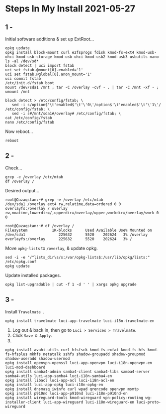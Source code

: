 # Steps In My Install 2021-05-27

## 1 -

Initial software additions & set up ExtRoot...

```
opkg update
opkg install block-mount curl e2fsprogs fdisk kmod-fs-ext4 kmod-usb-ohci kmod-usb-storage kmod-usb-uhci kmod-usb2 kmod-usb3 usbutils nano
ls -al /dev/sd*
block detect | uci import fstab
uci set fstab.@mount[0].enabled='1'
uci set fstab.@global[0].anon_mount='1'
uci commit fstab
/etc/init.d/fstab boot
mount /dev/sda1 /mnt ; tar -C /overlay -cvf - . | tar -C /mnt -xf - ; umount /mnt

block detect > /etc/config/fstab; \
   sed -i s/option$'\t'enabled$'\t'\'0\'/option$'\t'enabled$'\t'\'1\'/ /etc/config/fstab; \
   sed -i s#/mnt/sda1#/overlay# /etc/config/fstab; \
cat /etc/config/fstab
nano /etc/config/fstab
```

Now reboot...

```
reboot
```
## 2 -

Check...

```
grep -e /overlay /etc/mtab
df /overlay /
```
Desired output...

```
root@Qazaqstan:~# grep -e /overlay /etc/mtab
/dev/sda1 /overlay ext4 rw,relatime,data=ordered 0 0
overlayfs:/overlay / overlay rw,noatime,lowerdir=/,upperdir=/overlay/upper,workdir=/overlay/work 0 0

root@Qazaqstan:~# df /overlay /
Filesystem           1K-blocks      Used Available Use% Mounted on
/dev/sda1               225632      5520    202624   3% /overlay
overlayfs:/overlay      225632      5520    202624   3% /
```

Move `opkg-lists` to `/overlay`, & update opkg.

```
sed -i -e "/^lists_dir\s/s:/var/opkg-lists$:/usr/lib/opkg/lists:" /etc/opkg.conf
opkg update
```

Update installed packages.

```
opkg list-upgradable | cut -f 1 -d ' ' | xargs opkg upgrade
```

## 3 -

Install `Travelmate `.

```
opkg install travelmate luci-app-travelmate luci-i18n-travelmate-en
```

1. Log out & back in, then go to `Luci > Services > Travelmate`.
2. Click `Save & Apply`.
3. 



```
opkg install avahi-utils curl hfsfsck kmod-fs-exfat kmod-fs-hfs kmod-fs-hfsplus mkhfs netatalk sshfs shadow-groupadd shadow-groupmod shadow-useradd shadow-usermod
opkg install openvpn-openssl luci-app-openvpn luci-i18n-openvpn-en luci-mod-dashboard
opkg install samba4-admin samba4-client samba4-libs samba4-server samba4-utils luci-app-samba4 luci-i18n-samba4-en
opkg install libacl luci-app-acl luci-i18n-acl-en
opkg install luci-app-opkg luci-i18n-opkg-en
opkg install dnsmasq iwinfo curl wpad qrencode openvpn msmtp
opkg install p910nd luci-app-p910nd luci-i18n-p910nd-en
opkg install wireguard-tools kmod-wireguard vpn-policy-routing wg-installer-client luci-app-wireguard luci-i18n-wireguard-en luci-proto-wireguard
```

